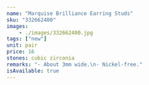 ```yaml
---
name: "Marquise Brilliance Earring Studs"
sku: "332662400"
images:
    - ./images/332662400.jpg
tags: ["new"]
unit: pair
price: 16
stones: cubic zirconia
remarks: "- About 3mm wide.\n- Nickel-free."
isAvailable: true
---
```

